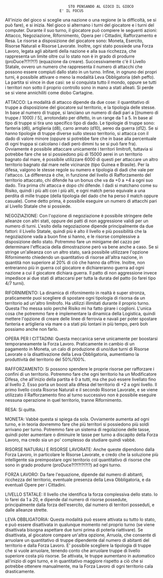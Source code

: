 				      	    	 STO PENSANDO AL GIOCO IL GIOCO
							 E' IL FOCUS

All'inizio del gioco si sceglie una nazione o una regione (e la difficoltà, se si può fare), e si inizia. Nel gioco si alternano i turni del giocatore e i turni del computer. Durante il suo turno, il giocatore può compiere le seguenti azioni: Attacco, Negoziazione, Rifornimento, Opera per i Cittadini, Rafforzamento e Resa. Le risorse a disposizione del giocatore sono: Moneta, Esercito, Risorse Naturali e Risorse Lavorate. Inoltre, ogni stato possiede una Forza Lavoro, legata agli abitanti della nazione e alla sua ricchezza, che rappresenta un limite oltre cui lo stato non è in grado di produrre (proDuce?!?!?!?) (equazione da creare). Successivamente c'è il Livello Statale, ovvero un numero che rappresenta il numero di attacchi che possono essere compiuti dallo stato in un turno. Infine, in ognuno dei propri turni, è possibile attivare o meno la modalità Leva Obbligatoria (deh peffo). La partita si vince in due casi: se si conquista tutto il mondo, oppure se tutti i territori non sotto il proprio controllo sono in mano a stati alleati. Si perde se si viene annichiliti come diobo Cartagine.

ATTACCO:
La modalità di attacco dipende da due cose: il quantitativo di truppe a disposizione del giocatore sul territorio, e la tipologia delle stesse. In base al numero di truppe, si lanciano un numero di dadi pari a [(numero di truppe / 1000) / 5], arrotondato per difetto, in un range da 1 a 5. In base al tipo di truppe si tira uno specifico tipo di dado. Le tipologie di truppe sono: fanteria (d6), artiglieria (d8), carro armato (d10), aereo da guerra (d12). Se si hanno tipologie di truppe diverse sullo stesso territorio, si attacca con il dado di valore minore (oppure si potrebbe fare che in base alla percentuale di ogni truppa si calcolano i dadi però dimmi tu se si può fare fra). Ovviamente è possibile attaccare unicamente i territori limitrofi, tuttavia si potrebbe fare che se si possiedono più di 15000 aerei in un territorio bagnato dal mare, è possibile utilizzare 6000 di questi per attaccare un altro territorio bagnato dal mare nelle vicinanze (tipo Guinea e Brasile). Per la difesa, valgono le stesse regole su numero e tipologia di dadi che vale per l'attacco. La differenza è che, in funzione del livello di Rafforzamento del territorio attaccato, chi difende ha un bonus che va da +0 a +4 a ogni suo dado. Tira prima chi attacca e dopo chi difende. I dadi si matchano come su Risiko, quindi i più alti con i più alti, e ogni match perso equivale a una perdita di mille truppe (della tipologia del dado che ha perso il match oppure casuale). Come detto prima, è possibile eseguire un numero di attacchi pari al Livello Statale che si possiede.

NEGOZIAZIONE: 
Con l'opzione di negoziazione è possibile stringere delle alleanze con altri stati, oppure dei patti di non aggressione validi per un numero di turni. L'esito della negoziazione dipende principalmente da due fattori: il Livello Statale, quindi più è alto il livello e più possibilità che la negoziazione vada a buon fine si hanno, e le risorse complessive a disposizione dello stato. Potremmo fare un minigame del cazzo per determinare l'efficacia della dimostrazione però va bene anche a caso. Se si stringe un'alleanza con un altro stato, sarà possibile utilizzare l'opzione Rifornimento chiedendo un quantitativo di risorse all'altra nazione, in quantità non superiore al 20% di ciò che hanno da offrire. Inoltre, non entreranno più in guerra col giocatore e dichiareranno guerra ad ogni nazione a cui il giocatore dichiara guerra. Il patto di non aggressione invece impedisce ai due stati di attaccarsi per tutta la durata del patto (io farei tipo 4/7 turni).

RIFORNIMENTO:
La dinamica di rifornimento in realtà è super stronza, praticamente puoi scegliere di spostare ogni tipologia di risorsa da un territorio ad un'altro limitrofo. Ha utilizzi illimitati durante il proprio turno. Questa l'ho messa solo perché Risiko mi ha fatto girare i coglioni. L'unica cosa che potremmo fare è implementare la dinamica della Logistica, quindi mettere l'opzione di creare delle linee di ferrovia e navali per poter spostare fanteria e artiglieria via mare o a stati più lontani in più tempo, però boh possiamo anche non farlo.

OPERA PER I CITTADINI:
Questa meccanica serve unicamente per boostarsi temporaneamente la Forza Lavoro. Praticamente in cambio di un pagamento in Moneta, un calo di produzione di uno/due turni di Risorse Lavorate o la disattivazione della Leva Obbligatoria, aumentiamo la produttività del territorio del 50%/100%.

RAFFORZAMENTO:
Si possono spendere le proprie risorse per rafforzare i confini di un territorio. Potremmo fare che ogni territorio ha un Modificatore Difesa, che all'inizio della partita è 0 a tutti, ma che può essere livellato fino al livello 2. Esso porta un boost alla difesa del territorio di +2 a ogni livello. Il primo livello costa Risorse Naturali e il secondo Risorse Lavorate, e se viene utilizzato il Rafforzamento fino al turno successivo non è possibile eseguire nessuna operazione in quel territorio, tranne Rifornimento.

RESA:
Si quitta.

MONETA:
Vabbè questa si spiega da sola. Ovviamente aumenta ad ogni turno, e in teoria dovremmo fare che più territori si possiedono più soldi arrivano per turno. Potremmo fare un sistema di regolazione delle tasse, quindi poter aumentare o diminuire le tasse per turno a discapito della Forza Lavoro, ma credo sia un po' complesso da studiare quindi vabbè.

RISORSE NATURALI E RISORSE LAVORATE:
Anche queste dipendono dalla Forza Lavoro, in particolare le Risorse Lavorate, e credo che la soluzione più intelligente sia preimpostare ogni territorio col quantitativo di risorse che sono in grado produrre (proDuce?!?!?!?!?!?) ad ogni turno.

FORZA LAVORO:
Da fare l'equazione, dipende dal numero di abitanti, ricchezza del territorio, eventuale presenza della Leva Obbligatoria, e da eventuali Opere per i Cittadini.

LIVELLO STATALE:
Il livello che identifica la forza complessiva dello stato. Io lo farei da 1 a 20, e dipende dal numero di risorse possedute, principalmente dalla forza dell'esercito, dal numero di territori posseduti, e dalle alleanze strette.

LEVA OBBLIGATORIA:
Questa modalità può essere attivata su tutto lo stato, e può essere disattivata in qualunque momento nel proprio turno (se viene disattivata bisogna aspettare due turni prima di poterla riattivare). Se disattivata, al giocatore compare un'altra opzione, Arruola, che consente di arruolare un quantitativo di truppe dipendente dal numero di abitanti del territorio e dalla Forza Lavoro. E' possibile scegliere la tipologia di truppe che si vuole arruolare, tenendo conto che arruolare truppe di livello superiore costa più risorse. Se attivata, le truppe aumentano in automatico all'inizio di ogni turno, e in quantitativo maggiore rispetto a ciò che si potrebbe ottenere manualmente, ma la Forza Lavoro di ogni territorio cala drasticamente.
